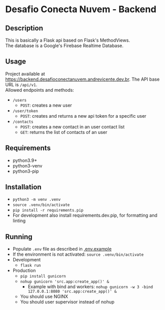 # Desafio Conecta Nuvem - Backend

## Description
This is basically a Flask api based on Flask's MethodViews.  
The database is a Google's Firebase Realtime Database.  

## Usage
Project available at https://backend.desafioconectanuvem.andrevicente.dev.br. 
The API base URL is `/api/v1`.  
Allowed endpoints and methods:
- `/users`
  - `POST`: creates a new user
- `/user/token`
  - `POST`: creates and returns a new api token for a specific user
- `/contacts`
  - `POST`: creates a new contact in an user contact list
  - `GET`: returns the list of contacts of an user

## Requirements
- python3.9+
- python3-venv
- python3-pip

## Installation
- `python3 -m venv .venv`
- `source .venv/bin/activate`
- `pip install -r requirements.pip`
- For development also install requirements.dev.pip, for formatting and linting

## Running
- Populate `.env` file as described in [.env.example](.env.example)
- If the environment is not activated: `source .venv/bin/activate`
- Development
  - `flask run`
- Production
  - `pip install gunicorn`
  - `nohup gunicorn 'src.app:create_app()' &`
    - Example with bind and workers: `nohup gunicorn -w 3 -bind 127.0.0.1:8080 'src.app:create_app()' &`
  - You should use NGINX
  - You should user supervisor instead of nohup


